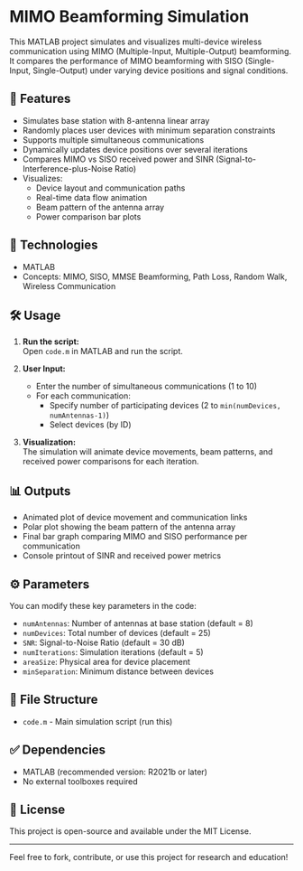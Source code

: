 # MIMO Beamforming Simulation

This MATLAB project simulates and visualizes multi-device wireless communication using MIMO (Multiple-Input, Multiple-Output) beamforming. It compares the performance of MIMO beamforming with SISO (Single-Input, Single-Output) under varying device positions and signal conditions.

## 📌 Features

- Simulates base station with 8-antenna linear array
- Randomly places user devices with minimum separation constraints
- Supports multiple simultaneous communications
- Dynamically updates device positions over several iterations
- Compares MIMO vs SISO received power and SINR (Signal-to-Interference-plus-Noise Ratio)
- Visualizes:
  - Device layout and communication paths
  - Real-time data flow animation
  - Beam pattern of the antenna array
  - Power comparison bar plots

## 🧠 Technologies

- MATLAB
- Concepts: MIMO, SISO, MMSE Beamforming, Path Loss, Random Walk, Wireless Communication

## 🛠️ Usage

1. **Run the script:**  
   Open `code.m` in MATLAB and run the script.

2. **User Input:**  
   - Enter the number of simultaneous communications (1 to 10)
   - For each communication:
     - Specify number of participating devices (2 to `min(numDevices, numAntennas-1)`)
     - Select devices (by ID)

3. **Visualization:**  
   The simulation will animate device movements, beam patterns, and received power comparisons for each iteration.

## 📊 Outputs

- Animated plot of device movement and communication links
- Polar plot showing the beam pattern of the antenna array
- Final bar graph comparing MIMO and SISO performance per communication
- Console printout of SINR and received power metrics

## ⚙️ Parameters

You can modify these key parameters in the code:

- `numAntennas`: Number of antennas at base station (default = 8)
- `numDevices`: Total number of devices (default = 25)
- `SNR`: Signal-to-Noise Ratio (default = 30 dB)
- `numIterations`: Simulation iterations (default = 5)
- `areaSize`: Physical area for device placement
- `minSeparation`: Minimum distance between devices

## 📁 File Structure

- `code.m` - Main simulation script (run this)

## ✅ Dependencies

- MATLAB (recommended version: R2021b or later)
- No external toolboxes required

## 📃 License

This project is open-source and available under the MIT License.

---

Feel free to fork, contribute, or use this project for research and education!
